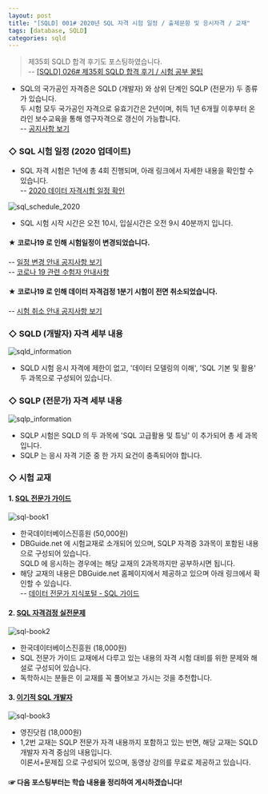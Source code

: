 ```yaml
---
layout: post
title: "[SQLD] 001# 2020년 SQL 자격 시험 일정 / 출제문항 및 응시자격 / 교재"
tags: [database, SQLD]
categories: sqld
---
```


> 제35회 SQLD 합격 후기도 포스팅하였습니다.  
> -- [[SQLD] 026# 제35회 SQLD 합격 후기 / 시험 공부 꿀팁](https://devdhjo.github.io/sqld/2019/12/31/database-sqld-026.html)

- SQL의 국가공인 자격증은 SQLD (개발자) 와 상위 단계인 SQLP (전문가) 두 종류가 있습니다.  
두 시험 모두 국가공인 자격으로 유효기간은 2년이며, 취득 1년 6개월 이후부터 온라인 보수교육을 통해 영구자격으로 갱신이 가능합니다.  
-- [공지사항 보기](https://www.dataq.or.kr/www/board/view.do?bbsattrSeq=1&bbsSeq=201642)  


### ◇ SQL 시험 일정 (2020 업데이트)  

- SQL 자격 시험은 1년에 총 4회 진행되며, 아래 링크에서 자세한 내용을 확인할 수 있습니다.  
-- [2020 데이터 자격시험 일정 확인](https://www.dataq.or.kr/www/accept/schedule.do)  

![sql_schedule_2020](https://drive.google.com/uc?id=1L6dytsWYBf4iptISCP35xwXBCbFvl5sw)  

- SQL 시험 시작 시간은 오전 10시, 입실시간은 오전 9시 40분까지 입니다.  

#### ★ 코로나19 로 인해 시험일정이 변경되었습니다.  
-- [일정 변경 안내 공지사항 보기](https://www.dataq.or.kr/www/board/view.do?bbsattrSeq=1&bbsSeq=500715&boardKind=notice)  
-- [코로나 19 관련 수험자 안내사항](https://www.dataq.or.kr/www/board/view.do?bbsattrSeq=1&bbsSeq=500560&boardKind=notice)  

#### ★ 코로나19 로 인해 데이터 자격검정 1분기 시험이 전면 취소되었습니다.  
-- [시험 취소 안내 공지사항 보기](https://www.dataq.or.kr/www/board/view.do?bbsattrSeq=1&bbsSeq=500968&boardKind=notice)  

### ◇ SQLD (개발자) 자격 세부 내용  

![sqld_information](https://drive.google.com/uc?id=1ILX6hNOG5m99cbfSVKyvW_S0boM-ifAo)  

  - SQLD 시험 응시 자격에 제한이 없고, '데이터 모델링의 이해', 'SQL 기본 및 활용' 두 과목으로 구성되어 있습니다.  


### ◇ SQLP (전문가) 자격 세부 내용  

![sqlp_information](https://drive.google.com/uc?id=1HWMEsoT352kgodY788rb_tLDX80MXkdz)  

  - SQLP 시험은 SQLD 의 두 과목에 'SQL 고급활용 및 튜닝' 이 추가되어 총 세 과목입니다.  
  - SQLP 는 응시 자격 기준 중 한 가지 요건이 충족되어야 합니다.  


### ◇ 시험 교재  

#### 1. [SQL 전문가 가이드](https://book.naver.com/bookdb/book_detail.nhn?bid=6379151)  

![sql-book1](https://drive.google.com/uc?id=1XZaXsdlVsCuAwH2_rNqzW6xxCExZAGO3)  

- 한국데이터베이스진흥원 (50,000원)  
- DBGuide.net 에 시험교재로 소개되어 있으며, SQLP 자격증 3과목이 포함된 내용으로 구성되어 있습니다.  
SQLD 에 응시하는 경우에는 해당 교재의 2과목까지만 공부하시면 됩니다.  
- 해당 교재의 내용은 DBGuide.net 홈페이지에서 제공하고 있으며 아래 링크에서 확인할 수 있습니다.  
-- [데이터 전문가 지식포털 - SQL 가이드](http://www.dbguide.net/db.db?cmd=view&boardUid=148404&boardConfigUid=9&categoryUid=216&boardIdx=132&boardStep=1)


#### 2. [SQL 자격검정 실전문제](https://book.naver.com/bookdb/book_detail.nhn?bid=11346202)  

![sql-book2](https://drive.google.com/uc?id=1Y1jAMXL14kouikNeyVeVPU9mOBuakAVm)  

- 한국데이터베이스진흥원 (18,000원)  
- SQL 전문가 가이드 교재에서 다루고 있는 내용의 자격 시험 대비를 위한 문제와 해설로 구성되어 있습니다.  
- 독학하시는 분들은 이 교재를 꼭 풀어보고 가시는 것을 추천합니다.  


#### 3. [이기적 SQL 개발자](https://book.naver.com/bookdb/book_detail.nhn?bid=14364997)  

![sql-book3](https://drive.google.com/uc?id=1u4Y7tcZm0A4H2xJL8ZW_WTQeTOSQE-6b)  

- 영진닷컴 (18,000원)  
- 1,2번 교재는 SQLP 전문가 자격 내용까지 포함하고 있는 반면, 해당 교재는 SQLD 개발자 자격 중심의 내용입니다.  
이론서+문제집 으로 구성되어 있으며, 동영상 강의를 무료로 제공하고 있습니다.  


#### ☞ 다음 포스팅부터는 학습 내용을 정리하여 게시하겠습니다!  
